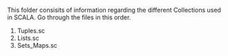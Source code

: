 This folder consisits of information regarding the different Collections used in SCALA.
Go through the files in this order.
1) Tuples.sc
2) Lists.sc
3) Sets_Maps.sc
